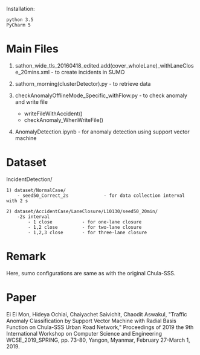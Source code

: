 Installation:

	python 3.5 
	PyCharm 5 


Main Files 
============================================================================================
1) sathon_wide_tls_20160418_edited.add(cover_wholeLane)_withLaneClose_20mins.xml 	- to create incidents in SUMO 

2) sathorn_morning(clusterDetector).py 												- to retrieve data 

3) checkAnomalyOfflineMode_Specific_withFlow.py										- to check anomaly and write file
	
	- writeFileWithAccident()
	- checkAnomaly_WhenWriteFile()
	
4) AnomalyDetection.ipynb															- for anomaly detection using support vector machine 	


Dataset
============================================================================================
IncidentDetection/ 

	1) dataset/NormalCase/
		- seed50_Correct_2s				- for data collection interval with 2 s

	2) dataset/AccidentCase/LaneClosure/L10130/seed50_20min/
		-2s interval
			- 1 close			- for one-lane closure
			- 1,2 close 		- for two-lane closure
			- 1,2,3 close		- for three-lane closure

Remark
============================================================================================
Here, sumo configurations are same as with the original Chula-SSS. 


Paper
============================================================================================
Ei Ei Mon, Hideya Ochiai, Chaiyachet Saivichit, Chaodit Aswakul, "Traffic Anomaly Classification by Support Vector Machine with Radial Basis Function on Chula-SSS Urban Road Network," 
Proceedings of 2019 the 9th International Workshop on Computer Science and Engineering WCSE_2019_SPRING, pp. 73-80, Yangon, Myanmar, February 27-March 1, 2019.
